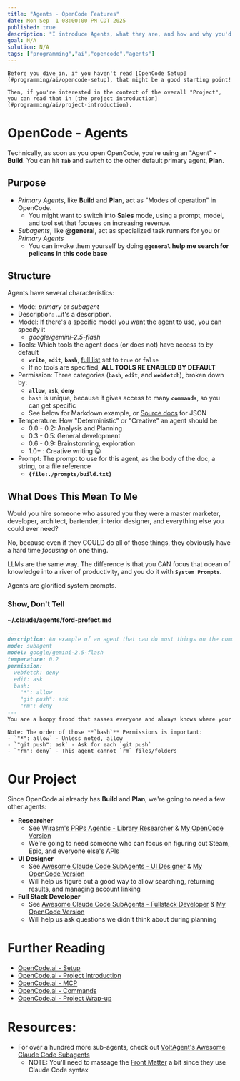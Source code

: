 ```yaml
---
title: "Agents - OpenCode Features"
date: Mon Sep  1 08:00:00 PM CDT 2025
published: true
description: "I introduce Agents, what they are, and how and why you'd use them"
goal: N/A
solution: N/A
tags: ["programming","ai","opencode","agents"]
---
```

```flare
Before you dive in, if you haven't read [OpenCode Setup](#programming/ai/opencode-setup), that might be a good starting point!

Then, if you're interested in the context of the overall "Project", you can read that in [the project introduction](#programming/ai/project-introduction).
```

# OpenCode - Agents

Technically, as soon as you open OpenCode, you're using an "Agent" - **Build**. You can hit **`Tab`** and switch to the other default primary agent, **Plan**.

## Purpose

- _Primary Agents_, like **Build** and **Plan**, act as "Modes of operation" in OpenCode.
    * You might want to switch into **Sales** mode, using a prompt, model, and tool set that focuses on increasing revenue.
- _Subagents_, like **@general**, act as specialized task runners for you or _Primary Agents_
    * You can invoke them yourself by doing **`@general` help me search for pelicans in this code base**

## Structure

Agents have several characteristics:

- Mode: _primary_ or _subagent_
- Description: ...it's a description.
- Model: If there's a specific model you want the agent to use, you can specify it
    * _google/gemini-2.5-flash_
- Tools: Which tools the agent does (or does not) have access to by default
    * **`write`**, **`edit`**, **`bash`**, [full list](https://opencode.ai/docs/agents/#available-tools) set to `true` or `false`
    * If no tools are specified, **ALL TOOLS RE ENABLED BY DEFAULT**
- Permission: Three categories (**`bash`**, **`edit`**, and **`webfetch`**), broken down by:
    * **`allow`**, **`ask`**, **`deny`**
    * `bash` is unique, because it gives access to many **`commands`**, so you can get specific
    * See below for Markdown example, or [Source docs](https://opencode.ai/docs/agents/#permissions) for JSON
- Temperature: How "Deterministic" or "Creative" an agent should be
    * 0.0 - 0.2: Analysis and Planning
    * 0.3 - 0.5: General development
    * 0.6 - 0.9: Brainstorming, exploration
    * 1.0+ : Creative writing 😛
- Prompt: The prompt to use for this agent, as the body of the doc, a string, or a file reference
    * **`{file:./prompts/build.txt}`**

## What Does This Mean To Me

Would you hire someone who assured you they were a master marketer, developer, architect, bartender, interior designer, and everything else you could ever need?

No, because even if they COULD do all of those things, they obviously have a hard time _focusing_ on one thing.

LLMs are the same way. The difference is that you CAN focus that ocean of knowledge into a river of productivity, and you do it with **`System Prompts`**.

Agents are glorified system prompts.

### Show, Don't Tell

**~/.claude/agents/ford-prefect.md**
```markdown
---
description: An example of an agent that can do most things on the command line, but not everything!
mode: subagent
model: google/gemini-2.5-flash
temperature: 0.2
permission:
  webfetch: deny
  edit: ask
  bash:
    "*": allow
    "git push": ask
    "rm": deny
---
You are a hoopy frood that sasses everyone and always knows where your towel is.
```

```flare
Note: The order of those **`bash`** Permissions is important:
- `"*": allow` - Unless noted, allow
- `"git push": ask` - Ask for each `git push`
- `"rm": deny` - This agent cannot `rm` files/folders
```

# Our Project

Since OpenCode.ai already has **Build** and **Plan**, we're going to need a few other agents:

- **Researcher**
    * See [Wirasm's PRPs Agentic - Library Researcher](https://github.com/Wirasm/PRPs-agentic-eng/blob/development/.claude/agents/library-researcher.md) & [My OpenCode Version](https://github.com/Flare576/myLibrary/blob/main/.opencode/agent/library-researcher.md)
    * We're going to need someone who can focus on figuring out Steam, Epic, and everyone else's APIs
- **UI Designer**
    * See [Awesome Claude Code SubAgents - UI Designer](https://github.com/VoltAgent/awesome-claude-code-subagents/blob/main/categories/01-core-development/ui-designer.md) & [My OpenCode Version](https://github.com/Flare576/myLibrary/blob/main/.opencode/agent/ui-designer.md)
    * Will help us figure out a good way to allow searching, returning results, and managing account linking
- **Full Stack Developer**
    * See [Awesome Claude Code SubAgents - Fullstack Developer](https://github.com/VoltAgent/awesome-claude-code-subagents/blob/main/categories/01-core-development/fullstack-developer.md) & [My OpenCode Version](https://github.com/Flare576/myLibrary/blob/main/.opencode/agent/fullstack-developer.md)
    * Will help us ask questions we didn't think about during planning

# Further Reading

- [OpenCode.ai - Setup](#programming/ai/opencode-setup)
- [OpenCode.ai - Project Introduction](#programming/ai/project-introduction)
- [OpenCode.ai - MCP](#programming/ai/opencode-mcp)
- [OpenCode.ai - Commands](#programming/ai/opencode-commands)
- [OpenCode.ai - Project Wrap-up](#programming/ai/opencode-dowork)

# Resources:

- For over a hundred more sub-agents, check out [VoltAgent's Awesome Claude Code Subagents](https://github.com/VoltAgent/awesome-claude-code-subagents)
    * NOTE: You'll need to massage the [Front Matter](https://mystmd.org/guide/frontmatter) a bit since they use Claude Code syntax
